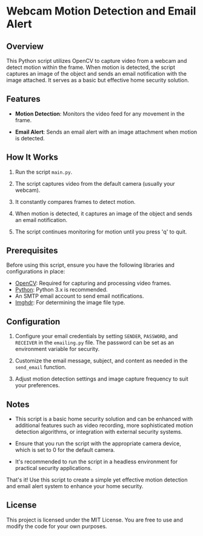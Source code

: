 # Webcam Motion Detection and Email Alert

## Overview

This Python script utilizes OpenCV to capture video from a webcam and detect motion within the frame. When motion is detected, the script captures an image of the object and sends an email notification with the image attached. It serves as a basic but effective home security solution.

## Features

- **Motion Detection**: Monitors the video feed for any movement in the frame.

- **Email Alert**: Sends an email alert with an image attachment when motion is detected.

## How It Works

1. Run the script `main.py`.

2. The script captures video from the default camera (usually your webcam).

3. It constantly compares frames to detect motion.

4. When motion is detected, it captures an image of the object and sends an email notification.

5. The script continues monitoring for motion until you press 'q' to quit.

## Prerequisites

Before using this script, ensure you have the following libraries and configurations in place:

- [OpenCV](https://opencv.org/): Required for capturing and processing video frames.
- [Python](https://www.python.org/): Python 3.x is recommended.
- An SMTP email account to send email notifications.
- [Imghdr](https://docs.python.org/3/library/imghdr.html): For determining the image file type.

## Configuration

1. Configure your email credentials by setting `SENDER`, `PASSWORD`, and `RECEIVER` in the `emailing.py` file. The password can be set as an environment variable for security.

2. Customize the email message, subject, and content as needed in the `send_email` function.

3. Adjust motion detection settings and image capture frequency to suit your preferences.

## Notes

- This script is a basic home security solution and can be enhanced with additional features such as video recording, more sophisticated motion detection algorithms, or integration with external security systems.

- Ensure that you run the script with the appropriate camera device, which is set to 0 for the default camera.

- It's recommended to run the script in a headless environment for practical security applications.

That's it! Use this script to create a simple yet effective motion detection and email alert system to enhance your home security.

## License

This project is licensed under the MIT License. You are free to use and modify the code for your own purposes.


